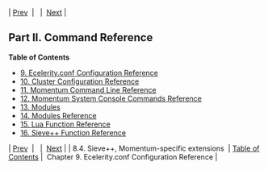 | [Prev](sieve.ecaddons)  |   |  [Next](conf.ref) |
## Part II. Command Reference
**Table of Contents**

* [9\. Ecelerity.conf Configuration Reference](conf.ref)
* [10\. Cluster Configuration Reference](cluster.ref)
* [11\. Momentum Command Line Reference](exe)
* [12\. Momentum System Console Commands Reference](console_commands)
* [13\. Modules](modules.overview)
* [14\. Modules Reference](modules)
* [15\. Lua Function Reference](lua)
* [16\. Sieve++ Function Reference](sieve.ref3)

| [Prev](sieve.ecaddons)  |   |  [Next](conf.ref) |
| 8.4. Sieve++, Momentum-specific extensions  | [Table of Contents](index) |  Chapter 9. Ecelerity.conf Configuration Reference |
